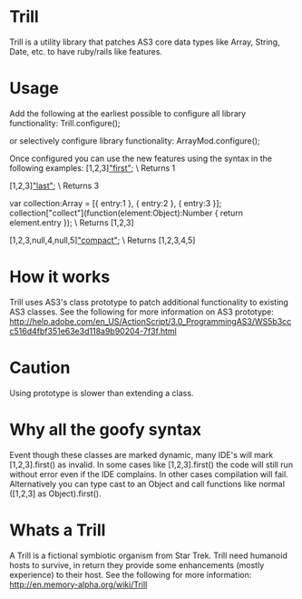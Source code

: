 Trill
=====

Trill is a utility library that patches AS3 core data types like Array, String, Date, etc. to have ruby/rails like features.


Usage
=====
Add the following at the earliest possible to configure all library functionality:
Trill.configure();

or selectively configure library functionality:
ArrayMod.configure();

Once configured you can use the new features using the syntax in the following examples:
[1,2,3]["first"](); \\ Returns 1

[1,2,3]["last"](); \\ Returns 3

var collection:Array = [{ entry:1 }, { entry:2 }, { entry:3 }];
collection["collect"](function(element:Object):Number { return element.entry }); \\ Returns [1,2,3] 

[1,2,3,null,4,null,5]["compact"](); \\ Returns [1,2,3,4,5]


How it works
============

Trill uses AS3's class prototype to patch additional functionality to existing AS3 classes.
See the following for more information on AS3 prototype:
http://help.adobe.com/en_US/ActionScript/3.0_ProgrammingAS3/WS5b3ccc516d4fbf351e63e3d118a9b90204-7f3f.html


Caution
=======

Using prototype is slower than extending a class.


Why all the goofy syntax
========================
Event though these classes are marked dynamic, many IDE's will mark [1,2,3].first() as invalid. In some cases like [1,2,3].first() the code will still run without error even if the IDE complains. In other cases compilation will fail. Alternatively you can type cast to an Object and call functions like normal ([1,2,3] as Object).first().


Whats a Trill
=============
A Trill is a fictional symbiotic organism from Star Trek. Trill need humanoid hosts to survive, in return they provide some enhancements (mostly experience) to their host. 
See the following for more information:
http://en.memory-alpha.org/wiki/Trill

